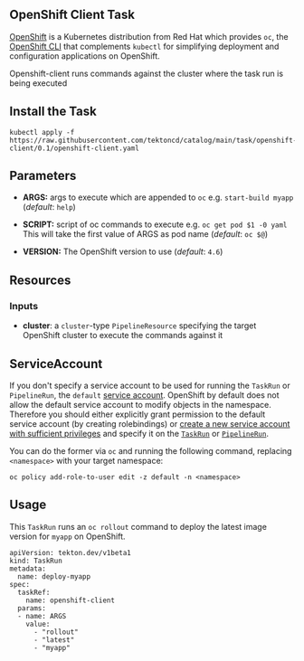 ## OpenShift Client Task

[OpenShift](http://www.openshift.com) is a Kubernetes distribution from Red Hat which provides `oc`, the [OpenShift CLI](https://docs.openshift.com/container-platform/4.1/cli_reference/getting-started-cli.html) that complements `kubectl` for simplifying deployment and configuration applications on OpenShift.

Openshift-client runs commands against the cluster where the task run is being executed


## Install the Task
```
kubectl apply -f https://raw.githubusercontent.com/tektoncd/catalog/main/task/openshift-client/0.1/openshift-client.yaml
```

## Parameters

* **ARGS:** args to execute which are appended to `oc` e.g. `start-build myapp` (_default_: `help`)

* **SCRIPT:** script of oc commands to execute  e.g. `oc get pod $1 -0 yaml` This will take the first value of ARGS as pod name (_default_: `oc $@`)

* **VERSION:** The OpenShift version to use (_default_: `4.6`)

## Resources

### Inputs

* **cluster**: a `cluster`-type `PipelineResource` specifying the target OpenShift cluster to execute the commands against it

## ServiceAccount

If you don't specify a service account to be used for running the `TaskRun` or `PipelineRun`, the `default` [service account](https://kubernetes.io/docs/tasks/configure-pod-container/configure-service-account/#use-the-default-service-account-to-access-the-api-server). OpenShift by default does not allow the default service account to modify objects in the namespace. Therefore you should either explicitly grant permission to the default service account (by creating rolebindings) or [create a new service account with sufficient privileges](https://kubernetes.io/docs/reference/access-authn-authz/rbac/#service-account-permissions) and specify it on the [`TaskRun`](https://github.com/tektoncd/pipeline/blob/main/docs/taskruns.md#service-account) or [`PipelineRun`](https://github.com/tektoncd/pipeline/blob/main/docs/pipelineruns.md#service-account).

You can do the former via `oc` and running the following command, replacing `<namespace>` with your target namespace:
```
oc policy add-role-to-user edit -z default -n <namespace>
```

## Usage

This `TaskRun` runs an `oc rollout` command to deploy the latest image version for `myapp` on OpenShift.

```
apiVersion: tekton.dev/v1beta1
kind: TaskRun
metadata:
  name: deploy-myapp
spec:
  taskRef:
    name: openshift-client
  params:
  - name: ARGS
    value:
      - "rollout"
      - "latest"
      - "myapp"
```
